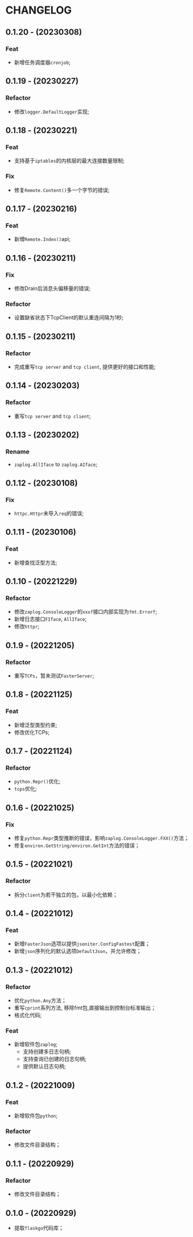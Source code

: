 # CHANGELOG

## 0.1.20 - (20230308)

### Feat

- 新增任务调度器`cronjob`;

## 0.1.19 - (20230227)

### Refactor

- 修改`logger.DefaultLogger`实现;

## 0.1.18 - (20230221)

### Feat

- 支持基于`iptables`的内核层的最大连接数量限制;

### Fix

- 修复`Remote.Content()`多一个字节的错误;

## 0.1.17 - (20230216)

### Feat

- 新增`Remote.Index()`api;

## 0.1.16 - (20230211)

### Fix

- 修改Drain后消息头偏移量的错误;

### Refactor

- 设置缺省状态下TcpClient的默认重连间隔为1秒;

## 0.1.15 - (20230211)

### Refactor

- 完成重写`tcp server` and `tcp client`, 提供更好的接口和性能;

## 0.1.14 - (20230203)

### Refactor

- 重写`tcp server` and `tcp client`;

## 0.1.13 - (20230202)

### Rename

- `zaplog.AllIface` to `zaplog.AIface`;

## 0.1.12 - (20230108)

### Fix

- `httpc.Httpr`未导入`req`的错误;

## 0.1.11 - (20230106)

### Feat

- 新增查找泛型方法;

## 0.1.10 - (20221229)

### Refactor

- 修改`zaplog.ConsoleLogger`的`xxxf`接口内部实现为`fmt.Errorf`;
- 新增日志接口`FIface`, `AllIface`;
- 修改`httpr`;

## 0.1.9 - (20221205)

### Refactor

- 重写`TCPs`，暂未测试`FasterServer`;

## 0.1.8 - (20221125)

### Feat

- 新增泛型类型约束;
- 修改优化TCPs;

## 0.1.7 - (20221124)

### Refactor

- `python.Repr()`优化;
- `tcps`优化;

## 0.1.6 - (20221025)

### Fix

- 修复`python.Repr`类型推断的错误，影响`zaplog.ConsoleLogger.FXX()`方法；
- 修复`environ.GetString/environ.GetInt`方法的错误；

## 0.1.5 - (20221021)

### Refactor

- 拆分`client`为若干独立的包，以最小化依赖；

## 0.1.4 - (20221012)

### Feat

- 新增`FasterJson`选项以提供`jsoniter.ConfigFastest`配置；
- 新增`json`序列化的默认选项`DefaultJson`，并允许修改；

## 0.1.3 - (20221012)

### Refactor

- 优化`python.Any`方法；
- 重写`cprint`系列方法, 移除fmt包,直接输出到控制台标准输出；
- 格式化代码;

### Feat

- 新增软件包`zaplog`;
    - 支持创建多日志句柄;
    - 支持查询已创建的日志句柄;
    - 提供默认日志句柄;

## 0.1.2 - (20221009)

### Feat

- 新增软件包`python`;

### Refactor

- 修改文件目录结构；

## 0.1.1 - (20220929)

### Refactor

- 修改文件目录结构；

## 0.1.0 - (20220929)

- 提取`flaskgo`代码库；